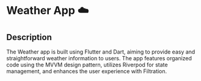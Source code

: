 
# Weather App ☁️

## Description

The Weather app is built using Flutter and Dart, aiming to provide easy and straightforward weather information to users. The app features organized code using the MVVM design pattern, utilizes Riverpod for state management, and enhances the user experience with Filtration.

